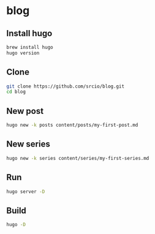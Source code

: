 # blog

## Install hugo
```bash
brew install hugo
hugo version
```

## Clone
```bash
git clone https://github.com/srcio/blog.git
cd blog
```

## New post
```bash
hugo new -k posts content/posts/my-first-post.md
```

## New series
```bash
hugo new -k series content/series/my-first-series.md
```

## Run
```bash
hugo server -D
```

## Build
```bash
hugo -D
```